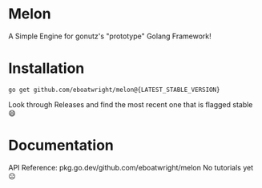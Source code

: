 # Melon
 A Simple Engine for gonutz's "prototype" Golang Framework!

# Installation
```
go get github.com/eboatwright/melon@{LATEST_STABLE_VERSION}
```
 Look through Releases and find the most recent one that is flagged stable :smile:

# Documentation
 API Reference: pkg.go.dev/github.com/eboatwright/melon
 No tutorials yet ☹️
